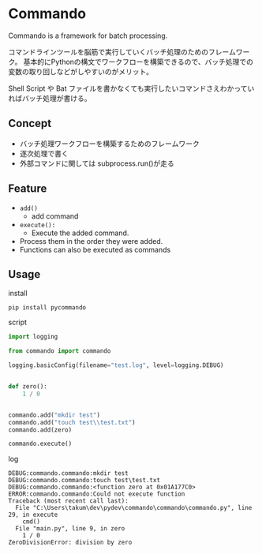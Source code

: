 # Commando

Commando is a framework for batch processing.

コマンドラインツールを脳筋で実行していくバッチ処理のためのフレームワーク。
基本的にPythonの構文でワークフローを構築できるので、バッチ処理での変数の取り回しなどがしやすいのがメリット。

Shell Script や Bat ファイルを書かなくても実行したいコマンドさえわかっていればバッチ処理が書ける。

## Concept 
- バッチ処理ワークフローを構築するためのフレームワーク
- 逐次処理で書く
- 外部コマンドに関しては subprocess.run()が走る


## Feature
- `add()`
    - add command
- `execute(): `
    - Execute the added command.
- Process them in the order they were added.
- Functions can also be executed as commands

## Usage

install
```shell
pip install pycommando
```

script
```python
import logging

from commando import commando

logging.basicConfig(filename="test.log", level=logging.DEBUG)


def zero():
    1 / 0


commando.add("mkdir test")
commando.add("touch test\\test.txt")
commando.add(zero)

commando.execute()
```

log
```log
DEBUG:commando.commando:mkdir test
DEBUG:commando.commando:touch test\test.txt
DEBUG:commando.commando:<function zero at 0x01A177C0>
ERROR:commando.commando:Could not execute function
Traceback (most recent call last):
  File "C:\Users\takum\dev\pydev\commando\commando\commando.py", line 29, in execute
    cmd()
  File "main.py", line 9, in zero
    1 / 0
ZeroDivisionError: division by zero
```
